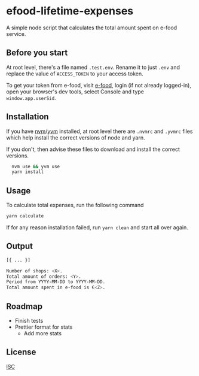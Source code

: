 
# efood-lifetime-expenses

A simple node script that calculates the total amount spent on e-food service.

## Before you start

At root level, there's a file named `.test.env`. Rename it to just `.env` and replace the value of `ACCESS_TOKEN` to your access token.

To get your token from e-food, visit [e-food](https://www.e-food.gr/), login (if not already logged-in), open your browser's dev tools, select Console and type `window.app.userSid`.

## Installation

If you have [nvm](https://github.com/nvm-sh/nvm)/[yvm](https://github.com/tophat/yvm) installed, at root level there are `.nvmrc` and `.yvmrc` files which help install the correct versions of node and yarn.  

If you don't, then advise these files to download and install the correct versions.

```bash
  nvm use && yvm use
  yarn install
```

## Usage

To calculate total expenses, run the following command
```bash
yarn calculate
```

If for any reason installation failed, run `yarn clean` and start all over again.

## Output

```bash
[{ ... }]

Number of shops: <X>.
Total amount of orders: <Y>.
Period from YYYY-MM-DD to YYYY-MM-DD.
Total amount spent in e-food is €<Z>.
```

## Roadmap

- Finish tests
- Prettier format for stats
    - Add more stats

## License

[ISC](https://choosealicense.com/licenses/isc/)


